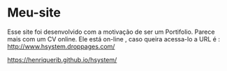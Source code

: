 # Meu-site

Esse site foi desenvolvido com a motivação de ser um Portifolio. 
Parece mais com um CV online.
Ele está on-line , caso queira acessa-lo a URL é : http://www.hsystem.droppages.com/

https://henriquerib.github.io/hsystem/